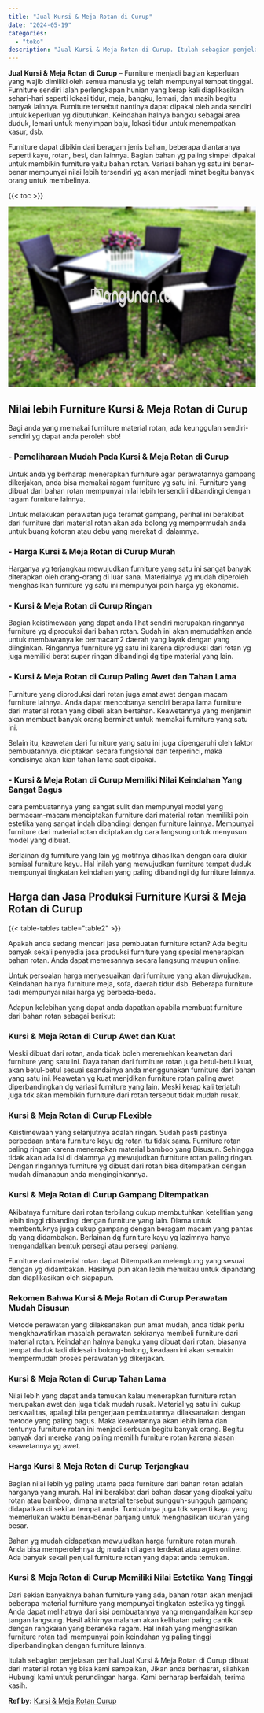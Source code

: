 ```yaml
---
title: "Jual Kursi & Meja Rotan di Curup"
date: "2024-05-19"
categories: 
  - "toko"
description: "Jual Kursi & Meja Rotan di Curup. Itulah sebagian penjelasan perihal Jual Kursi & Meja Rotan di Curup dibuat dari material rotan yg bisa kami sampaikan, Jika..."
---
```


**Jual Kursi & Meja Rotan di Curup** – Furniture menjadi bagian keperluan yang wajib dimiliki oleh semua manusia yg telah mempunyai tempat tinggal. Furniture sendiri ialah perlengkapan hunian yang kerap kali diaplikasikan sehari-hari seperti lokasi tidur, meja, bangku, lemari, dan masih begitu banyak lainnya. Furniture tersebut nantinya dapat dipakai oleh anda sendiri untuk keperluan yg dibutuhkan. Keindahan halnya bangku sebagai area duduk, lemari untuk menyimpan baju, lokasi tidur untuk menempatkan kasur, dsb.

Furniture dapat dibikin dari beragam jenis bahan, beberapa diantaranya seperti kayu, rotan, besi, dan lainnya. Bagian bahan yg paling simpel dipakai untuk membikin furniture yaitu bahan rotan. Variasi bahan yg satu ini benar-benar mempunyai nilai lebih tersendiri yg akan menjadi minat begitu banyak orang untuk membelinya.

{{< toc >}}

![Jual Kursi & Meja Rotan di Curup](/images/kursi-meja-rotan-murah46.png)

## Nilai lebih Furniture Kursi & Meja Rotan di Curup

Bagi anda yang memakai furniture material rotan, ada keunggulan sendiri-sendiri yg dapat anda peroleh sbb!

### \- Pemeliharaan Mudah Pada Kursi & Meja Rotan di Curup

Untuk anda yg berharap menerapkan furniture agar perawatannya gampang dikerjakan, anda bisa memakai ragam furniture yg satu ini. Furniture yang dibuat dari bahan rotan mempunyai nilai lebih tersendiri dibandingi dengan ragam furniture lainnya.

Untuk melakukan perawatan juga teramat gampang, perihal ini berakibat dari furniture dari material rotan akan ada bolong yg mempermudah anda untuk buang kotoran atau debu yang merekat di dalamnya.

### \- Harga Kursi & Meja Rotan di Curup Murah

Harganya yg terjangkau mewujudkan furniture yang satu ini sangat banyak diterapkan oleh orang-orang di luar sana. Materialnya yg mudah diperoleh menghasilkan furniture yg satu ini mempunyai poin harga yg ekonomis.

### \- Kursi & Meja Rotan di Curup Ringan

Bagian keistimewaan yang dapat anda lihat sendiri merupakan ringannya furniture yg diproduksi dari bahan rotan. Sudah ini akan memudahkan anda untuk membawanya ke bermacam2 daerah yang layak dengan yang diinginkan. Ringannya funrniture yg satu ini karena diproduksi dari rotan yg juga memiliki berat super ringan dibandingi dg tipe material yang lain.

### \- Kursi & Meja Rotan di Curup Paling Awet dan Tahan Lama

Furniture yang diproduksi dari rotan juga amat awet dengan macam furniture lainnya. Anda dapat mencobanya sendiri berapa lama furniture dari material rotan yang dibeli akan bertahan. Keawetannya yang menjamin akan membuat banyak orang berminat untuk memakai furniture yang satu ini.

Selain itu, keawetan dari furniture yang satu ini juga dipengaruhi oleh faktor pembuatannya. diciptakan secara fungsional dan terperinci, maka kondisinya akan kian tahan lama saat dipakai.

### \- Kursi & Meja Rotan di Curup Memiliki Nilai Keindahan Yang Sangat Bagus

cara pembuatannya yang sangat sulit dan mempunyai model yang bermacam-macam menciptakan furniture dari material rotan memiliki poin estetika yang sangat indah dibandingi dengan furniture lainnya. Mempunyai furniture dari material rotan diciptakan dg cara langsung untuk menyusun model yang dibuat.

Berlainan dg furniture yang lain yg motifnya dihasilkan dengan cara diukir semisal furniture kayu. Hal inilah yang mewujudkan furniture tempat duduk mempunyai tingkatan keindahan yang paling dibandingi dg furniture lainnya.

## Harga dan Jasa Produksi Furniture Kursi & Meja Rotan di Curup

{{< table-tables table="table2" >}}

Apakah anda sedang mencari jasa pembuatan furniture rotan? Ada begitu banyak sekali penyedia jasa produksi furniture yang spesial menerapkan bahan rotan. Anda dapat memesannya secara langsung maupun online.

Untuk persoalan harga menyesuaikan dari furniture yang akan diwujudkan. Keindahan halnya furniture meja, sofa, daerah tidur dsb. Beberapa furniture tadi mempunyai nilai harga yg berbeda-beda.

Adapun kelebihan yang dapat anda dapatkan apabila membuat furniture dari bahan rotan sebagai berikut:

### Kursi & Meja Rotan di Curup Awet dan Kuat

Meski dibuat dari rotan, anda tidak boleh meremehkan keawetan dari furniture yang satu ini. Daya tahan dari furniture rotan juga betul-betul kuat, akan betul-betul sesuai seandainya anda menggunakan furniture dari bahan yang satu ini. Keawetan yg kuat menjdikan furniture rotan paling awet diperbandingkan dg variasi furniture yang lain. Meski kerap kali terjatuh juga tdk akan membikin furniture dari rotan tersebut tidak mudah rusak.

### Kursi & Meja Rotan di Curup FLexible

Keistimewaan yang selanjutnya adalah ringan. Sudah pasti pastinya perbedaan antara furniture kayu dg rotan itu tidak sama. Furniture rotan paling ringan karena menerapkan material bamboo yang Disusun. Sehingga tidak akan ada isi di dalamnya yg mewujudkan furniture rotan paling ringan. Dengan ringannya furniture yg dibuat dari rotan bisa ditempatkan dengan mudah dimanapun anda menginginkannya.

### Kursi & Meja Rotan di Curup Gampang Ditempatkan

Akibatnya furniture dari rotan terbilang cukup membutuhkan ketelitian yang lebih tinggi dibandingi dengan furniture yang lain. Diama untuk membentuknya juga cukup gampang dengan beragam macam yang pantas dg yang didambakan. Berlainan dg furniture kayu yg lazimnya hanya mengandalkan bentuk persegi atau persegi panjang.

Furniture dari material rotan dapat Ditempatkan melengkung yang sesuai dengan yg didambakan. Hasilnya pun akan lebih memukau untuk dipandang dan diaplikasikan oleh siapapun.

### Rekomen Bahwa Kursi & Meja Rotan di Curup Perawatan Mudah Disusun

Metode perawatan yang dilaksanakan pun amat mudah, anda tidak perlu mengkhawatirkan masalah perawatan sekiranya membeli furniture dari material rotan. Keindahan halnya bangku yang dibuat dari rotan, biasanya tempat duduk tadi didesain bolong-bolong, keadaan ini akan semakin mempermudah proses perawatan yg dikerjakan.

### Kursi & Meja Rotan di Curup Tahan Lama

Nilai lebih yang dapat anda temukan kalau menerapkan furniture rotan merupakan awet dan juga tidak mudah rusak. Material yg satu ini cukup berkwalitas, apalagi bila pengerjaan pembuatannya dilaksanakan dengan metode yang paling bagus. Maka keawetannya akan lebih lama dan tentunya furniture rotan ini menjadi serbuan begitu banyak orang. Begitu banyak dari mereka yang paling memilih furniture rotan karena alasan keawetannya yg awet.

### Harga Kursi & Meja Rotan di Curup Terjangkau

Bagian nilai lebih yg paling utama pada furniture dari bahan rotan adalah harganya yang murah. Hal ini berakibat dari bahan dasar yang dipakai yaitu rotan atau bamboo, dimana material tersebut sungguh-sungguh gampang didapatkan di sekitar tempat anda. Tumbuhnya juga tdk seperti kayu yang memerlukan waktu benar-benar panjang untuk menghasilkan ukuran yang besar.

Bahan yg mudah didapatkan mewujudkan harga furniture rotan murah. Anda bisa memperolehnya dg mudah di agen terdekat atau agen online. Ada banyak sekali penjual furniture rotan yang dapat anda temukan.

### Kursi & Meja Rotan di Curup Memiliki Nilai Estetika Yang Tinggi

Dari sekian banyaknya bahan furniture yang ada, bahan rotan akan menjadi beberapa material furniture yang mempunyai tingkatan estetika yg tinggi. Anda dapat melihatnya dari sisi pembuatannya yang mengandalkan konsep tangan langsung. Hasil akhirnya malahan akan kelihatan paling cantik dengan rangkaian yang beraneka ragam. Hal inilah yang menghasilkan furniture rotan tadi mempunyai poin keindahan yg paling tinggi diperbandingkan dengan furniture lainnya.

Itulah sebagian penjelasan perihal Jual Kursi & Meja Rotan di Curup dibuat dari material rotan yg bisa kami sampaikan, Jikan anda berhasrat, silahkan Hubungi kami untuk perundingan harga. Kami berharap berfaidah, terima kasih.

**Ref by:** [Kursi & Meja Rotan Curup](https://id.wikipedia.org/wiki/Kursi)
